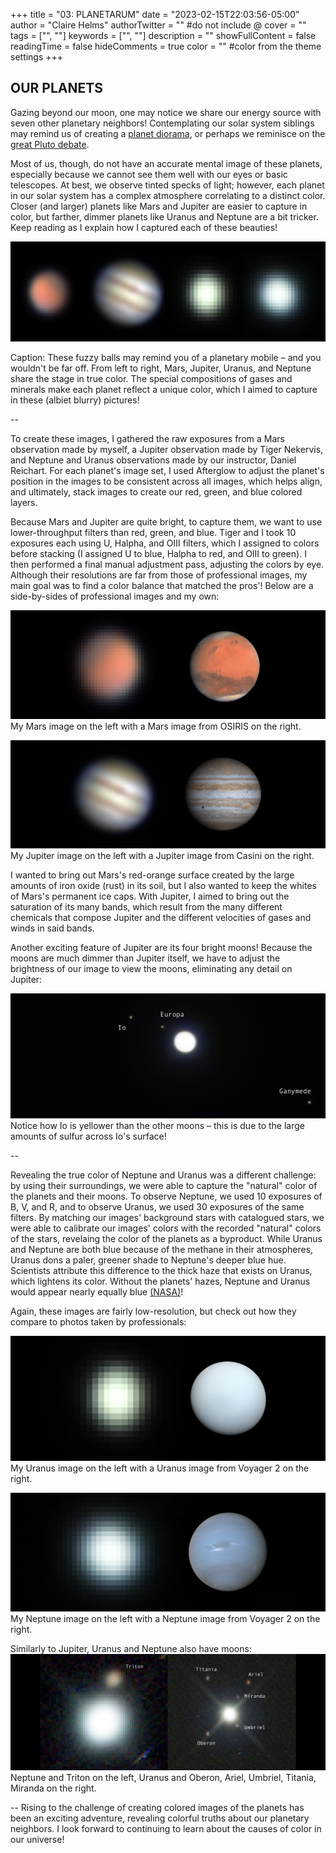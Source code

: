 +++
title = "03: PLANETARUM"
date = "2023-02-15T22:03:56-05:00"
author = "Claire Helms"
authorTwitter = "" #do not include @
cover = ""
tags = ["", ""]
keywords = ["", ""]
description = ""
showFullContent = false
readingTime = false
hideComments = true
color = "" #color from the theme settings
+++

## OUR PLANETS

Gazing beyond our moon, one may notice we share our energy source with seven other planetary neighbors! Contemplating our solar system siblings may remind us of creating a [planet diorama](https://www.wikihow.com/Make-a-Solar-System-Model), or perhaps we reminisce on the [great Pluto debate](https://www.nytimes.com/2022/01/20/learning/do-you-think-pluto-should-be-a-planet.html). 

Most of us, though, do not have an accurate mental image of these planets, especially because we cannot see them well with our eyes or basic telescopes. At best, we observe tinted specks of light; however, each planet in our solar system has a complex atmosphere correlating to a distinct color. Closer (and larger) planets like Mars and Jupiter are easier to capture in color, but farther, dimmer planets like Uranus and Neptune are a bit tricker. Keep reading as I explain how I captured each of these beauties!

![Planets](/planets.png)

Caption: These fuzzy balls may remind you of a planetary mobile – and you wouldn't be far off. From left to right, Mars, Jupiter, Uranus, and Neptune share the stage in true color. The special compositions of gases and minerals make each planet reflect a unique color, which I aimed to capture in these (albiet blurry) pictures!

--

To create these images, I gathered the raw exposures from a Mars observation made by myself, a Jupiter observation made by Tiger Nekervis, and Neptune and Uranus observations made by our instructor, Daniel Reichart. For each planet's image set, I used Afterglow to adjust the planet's position in the images to be consistent across all images, which helps align, and ultimately, stack images to create our red, green, and blue colored layers.

Because Mars and Jupiter are quite bright, to capture them, we want to use lower-throughput filters than red, green, and blue. Tiger and I took 10 exposures each using U, Halpha, and OIII filters, which I assigned to colors before stacking (I assigned U to blue, Halpha to red, and OIII to green). I then performed a final manual adjustment pass, adjusting the colors by eye. Although their resolutions are far from those of professional images, my main goal was to find a color balance that matched the pros'! Below are a side-by-sides of professional images and my own:

![Mars](/mars.png)
My Mars image on the left with a Mars image from OSIRIS on the right.

![Jupiter](/jupiter.png)
My Jupiter image on the left with a Jupiter image from Casini on the right.

I wanted to bring out Mars's red-orange surface created by the large amounts of iron oxide (rust) in its soil, but I also wanted to keep the whites of Mars's permanent ice caps. With Jupiter, I aimed to bring out the saturation of its many bands, which result from the many different chemicals that compose Jupiter and the different velocities of gases and winds in said bands.

Another exciting feature of Jupiter are its four bright moons! Because the moons are much dimmer than Jupiter itself, we have to adjust the brightness of our image to view the moons, eliminating any detail on Jupiter:

![Jupiter's moons](/jupiter_moons.png)
Notice how Io is yellower than the other moons – this is due to the large amounts of sulfur across Io's surface!

--

Revealing the true color of Neptune and Uranus was a different challenge: by using their surroundings, we were able to capture the "natural" color of the planets and their moons. To observe Neptune, we used 10 exposures of B, V, and R, and to observe Uranus, we used 30 exposures of the same filters. By matching our images' background stars with catalogued stars, we were able to calibrate our images' colors with the recorded "natural" colors of the stars, revelaing the color of the planets as a byproduct. While Uranus and Neptune are both blue because of the methane in their atmospheres, Uranus dons a paler, greener shade to Neptune's deeper blue hue. Scientists attribute this difference to the thick haze that exists on Uranus, which lightens its color. Without the planets' hazes, Neptune and Uranus would appear nearly equally blue [(NASA)](https://solarsystem.nasa.gov/news/2232/why-uranus-and-neptune-are-different-colors/)!

Again, these images are fairly low-resolution, but check out how they compare to photos taken by professionals:

![Uranus](/uranus.png)
My Uranus image on the left with a Uranus image from Voyager 2 on the right.

![Neptune](/neptune.png)
My Neptune image on the left with a Neptune image from Voyager 2 on the right.

Similarly to Jupiter, Uranus and Neptune also have moons:
![Uranus and Neptune moons](/uranus_neptune_moons.png)
Neptune and Triton on the left, Uranus and Oberon, Ariel, Umbriel, Titania, Miranda on the right.

--
Rising to the challenge of creating colored images of the planets has been an exciting adventure, revealing colorful truths about our planetary neighbors. I look forward to continuing to learn about the causes of color in our universe!
